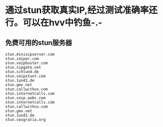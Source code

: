 # 通过stun获取真实IP,经过测试准确率还行。可以在hvv中钓鱼-.-
## 免费可用的stun服务器
```
stun.minisipserver.com 
stun.zoiper.com
stun.voipbuster.com  
stun.sipgate.net  
stun.schlund.de
stun.voipstunt.com
stun.1und1.de
stun.gmx.net
stun.callwithus.com
stun.internetcalls.com
stun.voip.aebc.com
stun.internetcalls.com
stun.callwithus.com
stun.gmx.net
stun.1und1.de
stun.voxgratia.org
```
